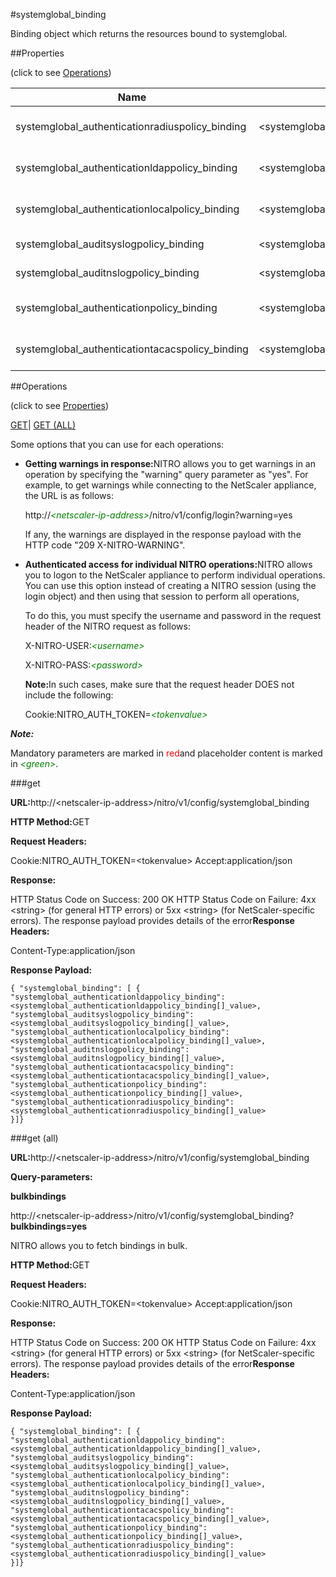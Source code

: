 #systemglobal_binding

Binding object which returns the resources bound to systemglobal.


##Properties 
<span>(click to see [Operations](#opera))</span>


<table><thead><tr><th>Name</th><th>Data Type</th><th>Permissions</th><th>Description</th></tr></thead><tbody><tr><td>systemglobal_authenticationradiuspolicy_binding</td><td>&lt;systemglobal_authenticationradiuspolicy_binding[]></td><td>Read-only</td><td>authenticationradiuspolicy that can be bound to systemglobal.</td></tr><tr><td>systemglobal_authenticationldappolicy_binding</td><td>&lt;systemglobal_authenticationldappolicy_binding[]></td><td>Read-only</td><td>authenticationldappolicy that can be bound to systemglobal.</td></tr><tr><td>systemglobal_authenticationlocalpolicy_binding</td><td>&lt;systemglobal_authenticationlocalpolicy_binding[]></td><td>Read-only</td><td>authenticationlocalpolicy that can be bound to systemglobal.</td></tr><tr><td>systemglobal_auditsyslogpolicy_binding</td><td>&lt;systemglobal_auditsyslogpolicy_binding[]></td><td>Read-only</td><td>auditsyslogpolicy that can be bound to systemglobal.</td></tr><tr><td>systemglobal_auditnslogpolicy_binding</td><td>&lt;systemglobal_auditnslogpolicy_binding[]></td><td>Read-only</td><td>auditnslogpolicy that can be bound to systemglobal.</td></tr><tr><td>systemglobal_authenticationpolicy_binding</td><td>&lt;systemglobal_authenticationpolicy_binding[]></td><td>Read-only</td><td>authenticationpolicy that can be bound to systemglobal.</td></tr><tr><td>systemglobal_authenticationtacacspolicy_binding</td><td>&lt;systemglobal_authenticationtacacspolicy_binding[]></td><td>Read-only</td><td>authenticationtacacspolicy that can be bound to systemglobal.</td></tr></tbody></table>
##Operations 
<span>(click to see [Properties](#prope))</span>


[GET]()| [GET (ALL)](#ge)


Some options that you can use for each operations:
<ul><li><p><b>Getting warnings in response:</b>NITRO allows you to get warnings in an operation by specifying the "warning" query parameter as "yes". For example, to get warnings while connecting to the NetScaler appliance, the URL is as follows:</p><p>http://<span style="color:green;font-style:italic;">&lt;netscaler-ip-address&gt;</span>/nitro/v1/config/login?warning=yes</p><p>If any, the warnings are displayed in the response payload with the HTTP code "209 X-NITRO-WARNING".</p></li><li><p><b>Authenticated access for individual NITRO operations:</b>NITRO allows you to logon to the NetScaler appliance to perform individual operations. You can use this option instead of creating a NITRO session (using the login object) and then using that session to perform all operations,</p><p>To do this, you must specify the username and password in the request header of the NITRO request as follows:</p><p>X-NITRO-USER:<span style="color:green;font-style:italic;">&lt;username&gt;</span></p><p>X-NITRO-PASS:<span style="color:green;font-style:italic;">&lt;password&gt;</span></p><p><b>Note:</b>In such cases, make sure that the request header DOES not include the following:</p><p>Cookie:NITRO_AUTH_TOKEN=<span style="color:green;font-style:italic;">&lt;tokenvalue&gt;</span></p></li></ul>



***Note:*** 
Mandatory parameters are marked in <span style="color:#FF0000;">red</span>and placeholder content is marked in <span style="color:green;font-style:italic">&lt;green&gt;</span>.

###get



<b>URL:</b>http://&lt;netscaler-ip-address&gt;/nitro/v1/config/systemglobal_binding
<b>HTTP Method:</b>GET
<b>Request Headers:</b>

Cookie:NITRO_AUTH_TOKEN=&lt;tokenvalue&gt;Accept:application/json

<b>Response:</b>
HTTP Status Code on Success: 200 OKHTTP Status Code on Failure: 4xx &lt;string&gt; (for general HTTP errors) or 5xx &lt;string&gt; (for NetScaler-specific errors). The response payload provides details of the error<b>Response Headers:</b>

Content-Type:application/json

<b>Response Payload: </b>```{ "systemglobal_binding": [ {"systemglobal_authenticationldappolicy_binding":<systemglobal_authenticationldappolicy_binding[]_value>,"systemglobal_auditsyslogpolicy_binding":<systemglobal_auditsyslogpolicy_binding[]_value>,"systemglobal_authenticationlocalpolicy_binding":<systemglobal_authenticationlocalpolicy_binding[]_value>,"systemglobal_auditnslogpolicy_binding":<systemglobal_auditnslogpolicy_binding[]_value>,"systemglobal_authenticationtacacspolicy_binding":<systemglobal_authenticationtacacspolicy_binding[]_value>,"systemglobal_authenticationpolicy_binding":<systemglobal_authenticationpolicy_binding[]_value>,"systemglobal_authenticationradiuspolicy_binding":<systemglobal_authenticationradiuspolicy_binding[]_value>}]}```



###get (all)



<b>URL:</b>http://&lt;netscaler-ip-address&gt;/nitro/v1/config/systemglobal_binding
<b>Query-parameters:</b>
<b>bulkbindings</b>
http://&lt;netscaler-ip-address&gt;/nitro/v1/config/systemglobal_binding?<b>bulkbindings=yes</b>
NITRO allows you to fetch bindings in bulk.



<b>HTTP Method:</b>GET
<b>Request Headers:</b>

Cookie:NITRO_AUTH_TOKEN=&lt;tokenvalue&gt;Accept:application/json

<b>Response:</b>
HTTP Status Code on Success: 200 OKHTTP Status Code on Failure: 4xx &lt;string&gt; (for general HTTP errors) or 5xx &lt;string&gt; (for NetScaler-specific errors). The response payload provides details of the error<b>Response Headers:</b>

Content-Type:application/json

<b>Response Payload: </b>```{ "systemglobal_binding": [ {"systemglobal_authenticationldappolicy_binding":<systemglobal_authenticationldappolicy_binding[]_value>,"systemglobal_auditsyslogpolicy_binding":<systemglobal_auditsyslogpolicy_binding[]_value>,"systemglobal_authenticationlocalpolicy_binding":<systemglobal_authenticationlocalpolicy_binding[]_value>,"systemglobal_auditnslogpolicy_binding":<systemglobal_auditnslogpolicy_binding[]_value>,"systemglobal_authenticationtacacspolicy_binding":<systemglobal_authenticationtacacspolicy_binding[]_value>,"systemglobal_authenticationpolicy_binding":<systemglobal_authenticationpolicy_binding[]_value>,"systemglobal_authenticationradiuspolicy_binding":<systemglobal_authenticationradiuspolicy_binding[]_value>}]}```




